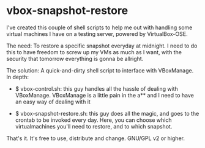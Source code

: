 vbox-snapshot-restore
===============================

I've created this couple of shell scripts to help me out with handling 
some virtual machines I have on a testing server, powered by VirtualBox-OSE.

The need: To restore a specific snapshot everyday at midnight. I need to do this to have 
freedom to screw up my VMs as much as I want, with the security that tomorrow everything
is gonna be allright.

The solution: A quick-and-dirty shell script to interface with VBoxManage. In depth:
* $ vbox-control.sh: this guy handles all the hassle of dealing with VBoxManage.
VBoxManage is a little pain in the a\*\* and I need to have an easy way of dealing with it

* $ vbox-snapshot-restore.sh: this guy does all the magic, and goes to the crontab to be invoked
every day. Here, you can choose which virtualmachines you'll need to restore, and to which 
snapshot.

That's it. It's free to use, distribute and change. GNU/GPL v2 or higher.